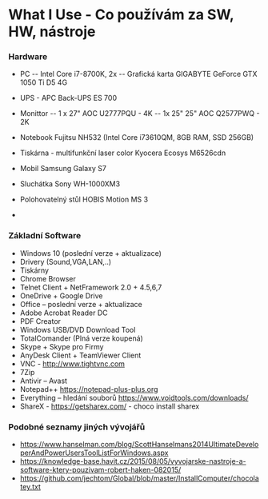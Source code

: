 # What I Use - Co používám za SW, HW, nástroje
### Hardware
- PC 
--	Intel Core i7-8700K, 2x 
-- Grafická karta GIGABYTE GeForce GTX 1050 Ti D5 4G

- UPS - APC Back-UPS ES 700

- Monittor
-- 1 x 27" AOC U2777PQU - 4K
-- 1x 25" 25" AOC Q2577PWQ - 2K

- Notebook
	Fujitsu NH532 (Intel Core i73610QM, 8GB RAM, SSD 256GB)
- Tiskárna - multifunkční laser color
Kyocera Ecosys M6526cdn
- Mobil 
	Samsung Galaxy S7
- Sluchátka
	Sony WH-1000XM3 
- Polohovatelný stůl
	HOBIS Motion MS 3

- 

### Základní Software
- Windows 10 (poslední verze + aktualizace)
- Drivery (Sound,VGA,LAN,..)
- Tiskárny
- Chrome Browser
- Telnet Client + NetFramework 2.0 + 4.5,6,7
- OneDrive + Google Drive
- Office – poslední verze + aktualizace
- Adobe Acrobat Reader DC
- PDF Creator
- Windows USB/DVD Download Tool
- TotalComander  (Plná verze koupená)
- Skype + Skype pro Firmy
- AnyDesk Client + TeamViewer Client
- VNC  - http://www.tightvnc.com 
- 7Zip
- Antivir – Avast
- Notepad++ https://notepad-plus-plus.org 
- Everything – hledání souborů https://www.voidtools.com/downloads/ 
- ShareX  - https://getsharex.com/ - choco install sharex



### Podobné seznamy jiných vývojářů
- https://www.hanselman.com/blog/ScottHanselmans2014UltimateDeveloperAndPowerUsersToolListForWindows.aspx 
- https://knowledge-base.havit.cz/2015/08/05/vyvojarske-nastroje-a-software-ktery-pouzivam-robert-haken-082015/ 
- https://github.com/jechtom/Global/blob/master/InstallComputer/chocolatey.txt 

<!--stackedit_data:
eyJoaXN0b3J5IjpbNDQ0Nzg2NTc4LDkxNjA1ODk2LDE4MTgxMj
AwMjMsLTE1NzU3MjEzNjhdfQ==
-->